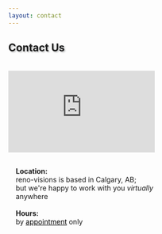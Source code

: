 ```yaml
---
layout: contact
---
```


<div class="container pt-3 justify-content-center align-items-center">

<!-- Title -->

  <div class="row pt-3">
  <h2 class="d-flex mx-auto align-items-center justify-content-center" style="text-shadow: 2px 2px 3px #05070940;">Contact Us</h2>
  </div>
  
  <br />

  <!-- Contact Info Section -->
  
  <div class="row mx-auto align-items-center justify-content-center">

  <div class="col-6-md mx-auto align-items-center justify-content-center">

  <!-- Location Map -->

  <iframe src="https://www.google.com/maps/embed?pb=!1m18!1m12!1m3!1d321202.8134840789!2d-114.36801318447857!3d51.027288331895825!2m3!1f0!2f0!3f0!3m2!1i1024!2i768!4f13.1!3m3!1m2!1s0x537170039f843fd5%3A0x266d3bb1b652b63a!2sCalgary%2C%20AB!5e0!3m2!1sen!2sca!4v1625943924702!5m2!1sen!2sca" width="295" height="165" style="border:0;" allowfullscreen="" loading="lazy"></iframe>

  </div>

  <!-- Location and Hours -->

  <div class="col-6-md mx-auto align-items-center justify-content-center" style="width: 295px; padding-top: 15px; padding-left: 15px;">

  <p style="text-align: left;"><b>Location:</b> 
  <br />reno-visions is based in Calgary, AB; 
  <br />but we're happy to work with you <em>virtually</em> anywhere
  <br /><br /><b>Hours:</b>
  <br />by <a style="color: black;" href="mailto:schuy+net@reno-visions.com?body=Contact%20Us&subject=Hi%20Sky%2C">appointment</a> only
  </p>

  </div>
  <br />
  
  </div>
  <br />